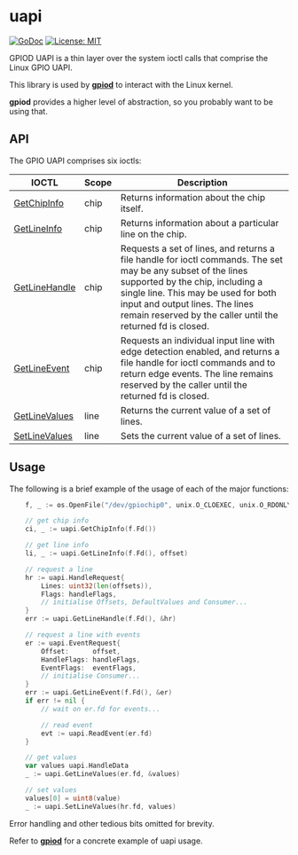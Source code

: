 # uapi

[![GoDoc](https://godoc.org/github.com/warthog618/gpiod?status.svg)](https://godoc.org/github.com/warthog618/gpiod/uapi)
[![License: MIT](https://img.shields.io/badge/License-MIT-yellow.svg)](https://github.com/warthog618/gpiod/blob/master/LICENSE)

GPIOD UAPI is a thin layer over the system ioctl calls that comprise the Linux GPIO UAPI.

This library is used by **[gpiod](https://github.com/warthog618/gpiod)** to interact with the Linux kernel.

**gpiod** provides a higher level of abstraction, so you probably want to be using that.

## API

The GPIO UAPI comprises six ioctls:

IOCTL | Scope | Description
---|--- | ---
[GetChipInfo](https://godoc.org/github.com/warthog618/gpiod/uapi#GetChipInfo) | chip | Returns information about the chip itself.
[GetLineInfo](https://godoc.org/github.com/warthog618/gpiod/uapi#GetLineInfo) | chip | Returns information about a particular line on the chip.
[GetLineHandle](https://godoc.org/github.com/warthog618/gpiod/uapi#GetLineHandle) | chip | Requests a set of lines, and returns a file handle for ioctl commands.  The set may be any subset of the lines supported by the chip, including a single line.  This may be used for both input and output lines.  The lines remain reserved by the caller until the returned fd is closed.
[GetLineEvent](https://godoc.org/github.com/warthog618/gpiod/uapi#GetLineEvent) | chip | Requests an individual input line with edge detection enabled, and returns a file handle for ioctl commands and to return edge events.  The line remains reserved by the caller until the returned fd is closed.
[GetLineValues](https://godoc.org/github.com/warthog618/gpiod/uapi#GetLineValues) | line | Returns the current value of a set of lines.
[SetLineValues](https://godoc.org/github.com/warthog618/gpiod/uapi#SetLineValues) | line | Sets the current value of a set of lines.

## Usage

The following is a brief example of the usage of each of the major functions:

```go
    f, _ := os.OpenFile("/dev/gpiochip0", unix.O_CLOEXEC, unix.O_RDONLY)

    // get chip info
    ci, _ := uapi.GetChipInfo(f.Fd())

    // get line info
    li, _ := uapi.GetLineInfo(f.Fd(), offset)

    // request a line
    hr := uapi.HandleRequest{
        Lines: uint32(len(offsets)),
        Flags: handleFlags,
        // initialise Offsets, DefaultValues and Consumer...
    }
    err := uapi.GetLineHandle(f.Fd(), &hr)

    // request a line with events
    er := uapi.EventRequest{
        Offset:      offset,
        HandleFlags: handleFlags,
        EventFlags:  eventFlags,
        // initialise Consumer...
    }
    err := uapi.GetLineEvent(f.Fd(), &er)
    if err != nil {
        // wait on er.fd for events...

        // read event
        evt := uapi.ReadEvent(er.fd)
    }

    // get values
    var values uapi.HandleData
    _ := uapi.GetLineValues(er.fd, &values)

    // set values
    values[0] = uint8(value)
    _ := uapi.SetLineValues(hr.fd, values)

```

Error handling and other tedious bits omitted for brevity.

Refer to **[gpiod](https://github.com/warthog618/gpiod)** for a concrete example of uapi usage.
